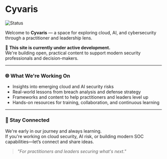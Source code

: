 # Cyvaris

![Status](https://img.shields.io/badge/status-under_development-yellow)

Welcome to **Cyvaris** — a space for exploring cloud, AI, and cybersecurity through a practitioner and leadership lens.

🚧 **This site is currently under active development.**  
We're building open, practical content to support modern security professionals and decision-makers.

---

### 🌐 What We're Working On

- Insights into emerging cloud and AI security risks  
- Real-world lessons from breach analysis and defense strategy  
- Frameworks and content to help practitioners and leaders level up  
- Hands-on resources for training, collaboration, and continuous learning

---

### 🤝 Stay Connected

We're early in our journey and always learning.  
If you're working on cloud security, AI risk, or building modern SOC capabilities—let’s connect and share ideas.

> _"For practitioners and leaders securing what's next."_
